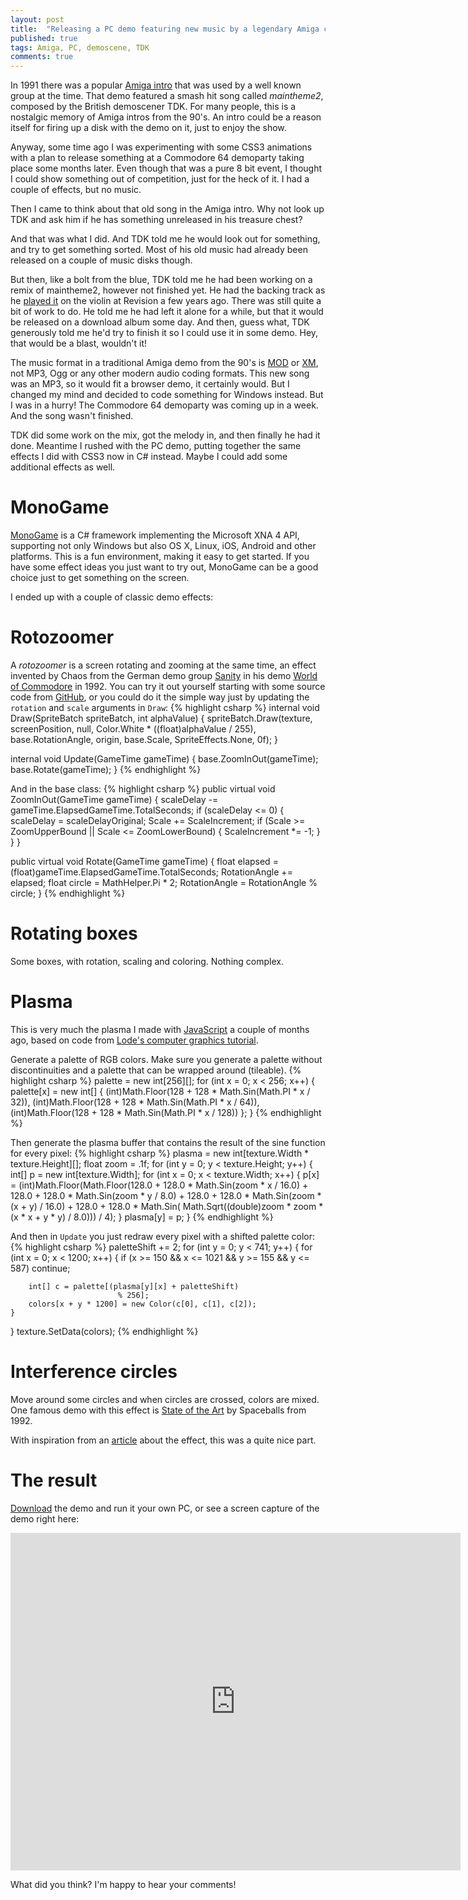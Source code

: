 ```yaml
---
layout: post
title:  "Releasing a PC demo featuring new music by a legendary Amiga composer"
published: true
tags: Amiga, PC, demoscene, TDK
comments: true
---
```

In 1991 there was a popular [Amiga intro](https://www.youtube.com/watch?v=a9TB358j2qM) that was used by a well known group at the time. That demo featured a smash hit song called *maintheme2*, composed by the British demoscener TDK. For many people, this is a nostalgic memory of Amiga intros from the 90's. An intro could be a reason itself for firing up a disk with the demo on it, just to enjoy the show. 

Anyway, some time ago I was experimenting with some CSS3 animations with a plan to release something at a Commodore 64 demoparty taking place some months later. Even though that was a pure 8 bit event, I thought I could show something out of competition, just for the heck of it. I had a couple of effects, but no music. 

Then I came to think about that old song in the Amiga intro. Why not look up TDK and ask him if he has something unreleased in his treasure chest?

And that was what I did. And TDK told me he would look out for something, and try to get something sorted. Most of his old music had already been released on a couple of music disks though. 

But then, like a bolt from the blue, TDK told me he had been working on a remix of maintheme2, however not finished yet. He had the backing track as he [played it](https://youtu.be/q_q1lzlGlLw?t=4m1s) on the violin at Revision a few years ago. There was still quite a bit of work to do. He told me he had left it alone for a while, but that it would be released on a download album some day. And then, guess what, TDK generously told me he'd try to finish it so I could use it in some demo. Hey, that would be a blast, wouldn't it!

The music format in a traditional Amiga demo from the 90's is [MOD](https://en.wikipedia.org/wiki/MOD_(file_format)) or [XM](https://en.wikipedia.org/wiki/XM_(file_format)), not MP3, Ogg or any other modern audio coding formats. This new song was an MP3, so it would fit a browser demo, it certainly would. But I changed my mind and decided to code something for Windows instead. But I was in a hurry! The Commodore 64 demoparty was coming up in a week. And the song wasn't finished. 

TDK did some work on the mix, got the melody in, and then finally he had it done. Meantime I rushed with the PC demo, putting together the same effects I did with CSS3 now in C# instead. Maybe I could add some additional effects as well.

MonoGame
========
[MonoGame](http://www.monogame.net/) is a C# framework implementing the Microsoft XNA 4 API, supporting not only Windows but also OS X, Linux, iOS, Android and other platforms. This is a fun environment, making it easy to get started. If you have some effect ideas you just want to try out, MonoGame can be a good choice just to get something on the screen.

I ended up with a couple of classic demo effects:

Rotozoomer
==========
A *rotozoomer* is a screen rotating and zooming at the same time, an effect invented by Chaos from the German demo group [Sanity](https://en.wikipedia.org/wiki/Sanity_(demogroup)) in his demo [World of Commodore](https://www.youtube.com/watch?v=u43uH-kQpzk) in 1992. You can try it out yourself starting with some source code from [GitHub](https://github.com/FransBouma/CSRotoZoomer), or you could do it the simple way just by updating the `rotation` and `scale` arguments in `Draw`:
{% highlight csharp %}
internal void Draw(SpriteBatch spriteBatch, int alphaValue)
{
    spriteBatch.Draw(texture, screenPosition, null, 
                    Color.White * ((float)alphaValue / 255), 
                    base.RotationAngle, origin, 
                    base.Scale, 
                    SpriteEffects.None, 0f);
}

internal void Update(GameTime gameTime)
{
    base.ZoomInOut(gameTime);
    base.Rotate(gameTime);
}
{% endhighlight %}

And in the base class:
{% highlight csharp %}
public virtual void ZoomInOut(GameTime gameTime)
{
    scaleDelay -= gameTime.ElapsedGameTime.TotalSeconds;
    if (scaleDelay <= 0)
    {
        scaleDelay = scaleDelayOriginal;
        Scale += ScaleIncrement;
        if (Scale >= ZoomUpperBound || 
            Scale <= ZoomLowerBound)
        {
            ScaleIncrement *= -1;
        }
    }
}

public virtual void Rotate(GameTime gameTime)
{
    float elapsed = (float)gameTime.ElapsedGameTime.TotalSeconds;
    RotationAngle += elapsed;
    float circle = MathHelper.Pi * 2;
    RotationAngle = RotationAngle % circle;
}
{% endhighlight %}


Rotating boxes
==============
Some boxes, with rotation, scaling and coloring. Nothing complex.

Plasma
======
This is very much the plasma I made with [JavaScript](http://kristofferjalen.github.io/2016/05/19/an-amiga-style-demo-remade-with-css3-and-javascript/) a couple of months ago, based on code from [Lode's computer graphics tutorial](http://lodev.org/cgtutor/plasma.html).

Generate a palette of RGB colors. Make sure you generate a palette without discontinuities and a palette that can be wrapped around (tileable).
{% highlight csharp %}
palette = new int[256][];
for (int x = 0; x < 256; x++)
{
    palette[x] = new int[] { 
        (int)Math.Floor(128 + 
                    128 * Math.Sin(Math.PI * x / 32)),
        (int)Math.Floor(128 + 
                    128 * Math.Sin(Math.PI * x / 64)),
        (int)Math.Floor(128 + 
                    128 * Math.Sin(Math.PI * x / 128))
    };
}
{% endhighlight %}

Then generate the plasma buffer that contains the result of the sine function for every pixel:
{% highlight csharp %}
plasma = new int[texture.Width * texture.Height][];
float zoom = .1f;
for (int y = 0; y < texture.Height; y++)
{
    int[] p = new int[texture.Width];
    for (int x = 0; x < texture.Width; x++)
    {
        p[x] = (int)Math.Floor(Math.Floor(128.0 
            + 128.0 * Math.Sin(zoom * x / 16.0)
            + 128.0 + 128.0 * Math.Sin(zoom * y / 8.0)
            + 128.0 + 128.0 * Math.Sin(zoom * (x + y) / 16.0)
            + 128.0 + 128.0 * Math.Sin(
                Math.Sqrt((double)zoom * zoom 
                            * (x * x + y * y) / 8.0))) / 4);
    }
    plasma[y] = p;
}
{% endhighlight %}

And then in `Update` you just redraw every pixel with a shifted palette color:
{% highlight csharp %}
paletteShift += 2;
for (int y = 0; y < 741; y++)
{
    for (int x = 0; x < 1200; x++)
    {
        if (x >= 150 && x <= 1021 && y >= 155 && y <= 587)
            continue;

        int[] c = palette[(plasma[y][x] + paletteShift) 
                            % 256];
        colors[x + y * 1200] = new Color(c[0], c[1], c[2]);
    }
}
texture.SetData(colors);
{% endhighlight %}


Interference circles
====================
Move around some circles and when circles are crossed, colors are mixed. One famous demo with this effect is [State of the Art](https://www.youtube.com/watch?v=wCc5ZHqwdXY&t=40s) by Spaceballs from 1992. 

With inspiration from an [article](http://www.csharpskolan.se/article/monogame-old-school-demo) about the effect, this was a quite nice part.    

The result
==========
[Download](http://www.pouet.net/prod.php?which=67733) the demo and run it your own PC, or see a screen capture of the demo right here:

<iframe width="720" height="540" src="https://www.youtube.com/embed/uKAjzUI0ZIs" frameborder="0" allowfullscreen></iframe>

What did you think? I'm happy to hear your comments!